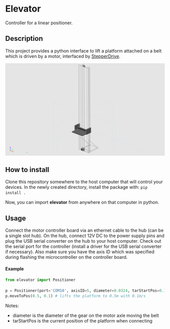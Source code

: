 # Elevator

Controller for a linear positioner.

## Description
This project provides a python interface to lift a platform attached on a belt which is driven by a motor, interfaced by [StepperDrive](https://github.com/EMS-TU-Ilmenau/StepperDrive).

![](Construction/View.png)

## How to install
Clone this repository somewhere to the host computer that will control your devices.
In the newly created directory, install the package with: `pip install .`

Now, you can import **elevator** from anywhere on that computer in python.

## Usage
Connect the motor controller board via an ethernet cable to the hub (can be a single slot hub).
On the hub, connect 12V DC to the power supply pins and plug the USB serial converter on the hub to your host computer.
Check out the serial port for the controller (install a driver for the USB serial converter if necessary).
Also make sure you have the axis ID which was specified during flashing the microcontroller on the controller board.

#### Example

```python
from elevator import Positioner

p = Positioner(port='COM10', axisID=5, diameter=0.0324, tarStartPos=0.)
p.moveToPos(0.5, 0.1) # lifts the platform to 0.5m with 0.1m/s
```

Notes:
- diameter is the diameter of the gear on the motor axle moving the belt
- tarStartPos is the current position of the platform when connecting